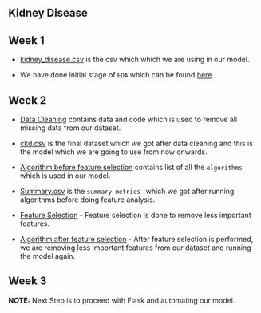 ## Kidney Disease

## Week 1

* [kidney_disease.csv](https://github.com/NortheasternUniversityADS/Final-Project/blob/master/Kidney%20Disease/kidney_disease.csv) is the csv which which we are using in our model.

* We have done initial stage of `EDA` which can be found [here](https://public.tableau.com/profile/nitin.prince.reuben#!/vizhome/CKD-ADSProject_2/Dashboard1?publish=yes).

## Week 2

* [Data Cleaning](https://github.com/NortheasternUniversityADS/Final-Project/blob/master/Kidney%20Disease/Data%20Cleaning.ipynb) contains data and code which is used to remove all missing data from our dataset. 

* [ckd.csv](https://github.com/NortheasternUniversityADS/Final-Project/blob/master/Kidney%20Disease/ckd.csv) is the final dataset which we got after data cleaning and this is the model which we are going to use from now onwards.

* [Algorithm before feature selection](https://github.com/NortheasternUniversityADS/Final-Project/blob/master/Kidney%20Disease/Algorithms%20before%20feature%20selection.ipynb) contains list of all the `algorithms` which is used in our model.

* [Summary.csv](https://github.com/NortheasternUniversityADS/Final-Project/blob/master/Kidney%20Disease/Summary.csv) is the `summary metrics ` which we got after running algorithms before doing feature analysis.

* [Feature Selection](https://github.com/NortheasternUniversityADS/Final-Project/blob/master/Kidney%20Disease/Feature%20Selection.ipynb) - Feature selection is done to remove less important features.

* [Algorithm after feature selection](https://github.com/NortheasternUniversityADS/Final-Project/blob/master/Kidney%20Disease/Algorithms%20after%20feature%20selection.ipynb) - After feature selection is performed, we are removing less important features from our dataset and running the model again.

## Week 3
**NOTE:** Next Step is to proceed with Flask and automating our model.
